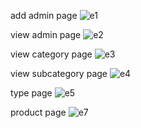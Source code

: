 add admin page
![e1](https://github.com/user-attachments/assets/e18698e4-64ba-405e-9d43-bdeadf98376f)

view admin page
![e2](https://github.com/user-attachments/assets/611fdf14-ab37-40a0-8057-586c34587a87)

view category page
![e3](https://github.com/user-attachments/assets/d2b05bd2-f727-4936-af1d-0723d8be5704)

view subcategory page
![e4](https://github.com/user-attachments/assets/d034c2b4-ccfc-47da-9f33-3485880e4223)

type page
![e5](https://github.com/user-attachments/assets/3d4b70ca-6488-41af-92ca-502b2fdd089d)

product page
![e7](https://github.com/user-attachments/assets/9216b807-49ec-49cd-ad87-2621fcf6d241)
